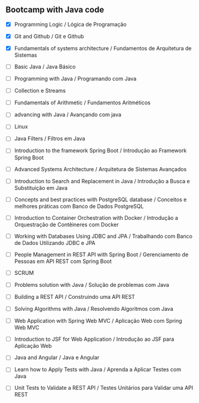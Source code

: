 ## Bootcamp with Java code

- [x] Programming Logic / Lógica de Programação  
- [x] Git and Github / Git e Github
- [x] Fundamentals of systems architecture / Fundamentos de Arquitetura de Sistemas
- [ ] Basic Java / Java Básico
- [ ] Programming with Java / Programando com Java
- [ ] Collection e Streams
- [ ] Fundamentals of Arithmetic / Fundamentos Aritméticos 
- [ ] advancing with Java / Avançando com java
- [ ] Linux
- [ ] Java Filters / Filtros em Java
- [ ] Introduction to the framework Spring Boot / Introdução ao Framework Spring Boot
- [ ] Advanced Systems Architecture / Arquitetura de Sistemas Avançados
- [ ] Introduction to Search and Replacement in Java / Introdução a Busca e Substituição em Java
- [ ] Concepts and best practices with PostgreSQL database / Conceitos e melhores práticas com Banco de Dados PostgreSQL
- [ ] Introduction to Container Orchestration with Docker / Introdução a Orquestração de Contêineres com Docker
- [ ] Working with Databases Using JDBC and JPA / Trabalhando com Banco de Dados Utilizando JDBC e JPA
- [ ] People Management in REST API with Spring Boot / Gerenciamento de Pessoas em API REST com Spring Boot
- [ ] SCRUM
- [ ] Problems solution with Java / Solução de problemas com Java
- [ ] Building a REST API / Construindo uma API REST
- [ ] Solving Algorithms with Java / Resolvendo Algoritmos com Java
- [ ] Web Application with Spring Web MVC / Aplicação Web com Spring Web MVC
- [ ] Introduction to JSF for Web Application / Introdução ao JSF para Aplicação Web
- [ ] Java and Angular / Java e Angular
- [ ] Learn how to Apply Tests with Java / Aprenda a Aplicar Testes com Java
- [ ] Unit Tests to Validate a REST API / Testes Unitários para Validar uma API REST


